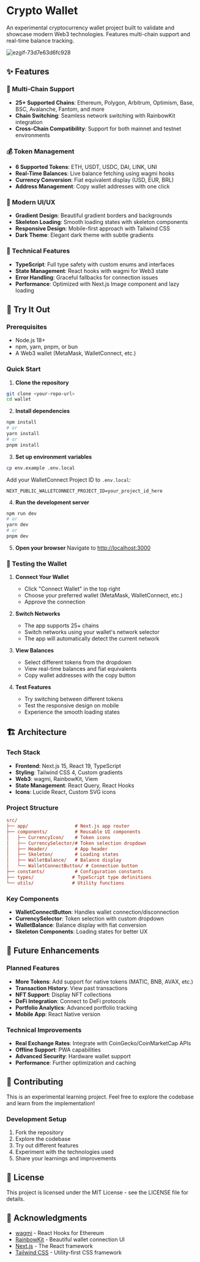 # Crypto Wallet

An experimental cryptocurrency wallet project built to validate and showcase modern Web3 technologies. Features multi-chain support and real-time balance tracking.

![ezgif-73d7e63d6fc928](https://github.com/user-attachments/assets/aa17ee02-5a1d-4b4c-b2eb-ad2f38bd49f6)

## ✨ Features

### 🔗 Multi-Chain Support

- **25+ Supported Chains**: Ethereum, Polygon, Arbitrum, Optimism, Base, BSC, Avalanche, Fantom, and more
- **Chain Switching**: Seamless network switching with RainbowKit integration
- **Cross-Chain Compatibility**: Support for both mainnet and testnet environments

### 💰 Token Management

- **6 Supported Tokens**: ETH, USDT, USDC, DAI, LINK, UNI
- **Real-Time Balances**: Live balance fetching using wagmi hooks
- **Currency Conversion**: Fiat equivalent display (USD, EUR, BRL)
- **Address Management**: Copy wallet addresses with one click

### 🎨 Modern UI/UX

- **Gradient Design**: Beautiful gradient borders and backgrounds
- **Skeleton Loading**: Smooth loading states with skeleton components
- **Responsive Design**: Mobile-first approach with Tailwind CSS
- **Dark Theme**: Elegant dark theme with subtle gradients

### 🔧 Technical Features

- **TypeScript**: Full type safety with custom enums and interfaces
- **State Management**: React hooks with wagmi for Web3 state
- **Error Handling**: Graceful fallbacks for connection issues
- **Performance**: Optimized with Next.js Image component and lazy loading

## 🚀 Try It Out

### Prerequisites

- Node.js 18+
- npm, yarn, pnpm, or bun
- A Web3 wallet (MetaMask, WalletConnect, etc.)

### Quick Start

1. **Clone the repository**

```bash
git clone <your-repo-url>
cd wallet
```

2. **Install dependencies**

```bash
npm install
# or
yarn install
# or
pnpm install
```

3. **Set up environment variables**

```bash
cp env.example .env.local
```

Add your WalletConnect Project ID to `.env.local`:

```env
NEXT_PUBLIC_WALLETCONNECT_PROJECT_ID=your_project_id_here
```

4. **Run the development server**

```bash
npm run dev
# or
yarn dev
# or
pnpm dev
```

5. **Open your browser**
   Navigate to [http://localhost:3000](http://localhost:3000)

### 🧪 Testing the Wallet

1. **Connect Your Wallet**

   - Click "Connect Wallet" in the top right
   - Choose your preferred wallet (MetaMask, WalletConnect, etc.)
   - Approve the connection

2. **Switch Networks**

   - The app supports 25+ chains
   - Switch networks using your wallet's network selector
   - The app will automatically detect the current network

3. **View Balances**

   - Select different tokens from the dropdown
   - View real-time balances and fiat equivalents
   - Copy wallet addresses with the copy button

4. **Test Features**

   - Try switching between different tokens
   - Test the responsive design on mobile
   - Experience the smooth loading states

## 🏗️ Architecture

### Tech Stack

- **Frontend**: Next.js 15, React 19, TypeScript
- **Styling**: Tailwind CSS 4, Custom gradients
- **Web3**: wagmi, RainbowKit, Viem
- **State Management**: React Query, React Hooks
- **Icons**: Lucide React, Custom SVG icons

### Project Structure

```ini
src/
├── app/                 # Next.js app router
├── components/          # Reusable UI components
│   ├── CurrencyIcon/    # Token icons
│   ├── CurrencySelector/# Token selection dropdown
│   ├── Header/          # App header
│   ├── Skeleton/        # Loading states
│   ├── WalletBalance/   # Balance display
│   └── WalletConnectButton/ # Connection button
├── constants/           # Configuration constants
├── types/              # TypeScript type definitions
└── utils/              # Utility functions
```

### Key Components

- **WalletConnectButton**: Handles wallet connection/disconnection
- **CurrencySelector**: Token selection with custom dropdown
- **WalletBalance**: Balance display with fiat conversion
- **Skeleton Components**: Loading states for better UX

## 🔮 Future Enhancements

### Planned Features

- **More Tokens**: Add support for native tokens (MATIC, BNB, AVAX, etc.)
- **Transaction History**: View past transactions
- **NFT Support**: Display NFT collections
- **DeFi Integration**: Connect to DeFi protocols
- **Portfolio Analytics**: Advanced portfolio tracking
- **Mobile App**: React Native version

### Technical Improvements

- **Real Exchange Rates**: Integrate with CoinGecko/CoinMarketCap APIs
- **Offline Support**: PWA capabilities
- **Advanced Security**: Hardware wallet support
- **Performance**: Further optimization and caching

## 🤝 Contributing

This is an experimental learning project. Feel free to explore the codebase and learn from the implementation!

### Development Setup

1. Fork the repository
2. Explore the codebase
3. Try out different features
4. Experiment with the technologies used
5. Share your learnings and improvements

## 📄 License

This project is licensed under the MIT License - see the LICENSE file for details.

## 🙏 Acknowledgments

- [wagmi](https://wagmi.sh/) - React Hooks for Ethereum
- [RainbowKit](https://www.rainbowkit.com/) - Beautiful wallet connection UI
- [Next.js](https://nextjs.org/) - The React framework
- [Tailwind CSS](https://tailwindcss.com/) - Utility-first CSS framework
